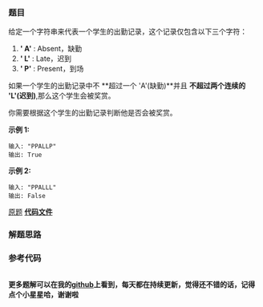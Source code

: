 ### 题目
给定一个字符串来代表一个学生的出勤记录，这个记录仅包含以下三个字符：

  1. **' A'** : Absent，缺勤
  2. **' L'** : Late，迟到
  3. **' P'** : Present，到场

如果一个学生的出勤记录中不 **超过一个 'A'(缺勤)**并且 **不超过两个连续的 'L'(迟到)**,那么这个学生会被奖赏。

你需要根据这个学生的出勤记录判断他是否会被奖赏。

**示例 1:**

    
    
    输入: "PPALLP"
    输出: True
    

**示例 2:**

    
    
    输入: "PPALLL"
    输出: False
    

[原题](https://leetcode-cn.com/problems/student-attendance-record-i/)    **[代码文件]()**


### 解题思路




### 参考代码

```go


```




**更多题解可以在我的[github](https://github.com/LZH139/leetcode_Go)上看到，每天都在持续更新，觉得还不错的话，记得点个小星星哈，谢谢啦**
